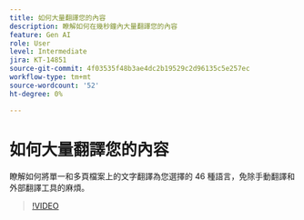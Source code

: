 ```yaml
---
title: 如何大量翻譯您的內容
description: 瞭解如何在幾秒鐘內大量翻譯您的內容
feature: Gen AI
role: User
level: Intermediate
jira: KT-14851
source-git-commit: 4f03535f48b3ae4dc2b19529c2d96135c5e257ec
workflow-type: tm+mt
source-wordcount: '52'
ht-degree: 0%

---
```


# 如何大量翻譯您的內容

瞭解如何將單一和多頁檔案上的文字翻譯為您選擇的 46 種語言，免除手動翻譯和外部翻譯工具的麻煩。

>[!VIDEO](https://video.tv.adobe.com/v/3427023?quality=12&learn=on&hidetitle=true)
